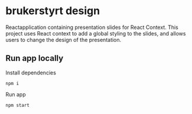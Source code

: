 # brukerstyrt design

Reactapplication containing presentation slides for React Context. 
This project uses React context to add a global styling to the slides, and allows users to change the design of the presentation. 

## Run app locally 

Install dependencies 
```
npm i 
```

Run app 
```
npm start 
```
